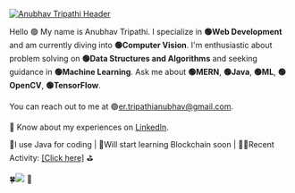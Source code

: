 [![Anubhav Tripathi Header](https://github.com/er-anubhav/er-anubhav/blob/main/header.gif)](https://www.linkedin.com/in/er-anubhav/)

Hello 🟢 My name is Anubhav Tripathi. I specialize in **🟢Web Development** and am currently diving into **🟢Computer Vision**. I'm enthusiastic about problem solving on **🟢Data Structures and Algorithms** and seeking guidance in **🟢Machine Learning**. Ask me about **🟢MERN**, **🟢Java**, **🟢ML**, **🟢OpenCV**, **🟢TensorFlow**. 

You can reach out to me at 🟢[er.tripathianubhav@gmail.com](mailto:er.tripathianubhav@gmail.com).

📄 Know about my experiences on [LinkedIn](https://www.linkedin.com/in/er-anubhav/).

📗I use Java for coding | 🐍Will start learning Blockchain soon | 🚵‍♂️Recent Activity: <a href="https://github.com/er-anubhav">[Click here]</a> ⛳

🍀![](https://komarev.com/ghpvc/?username=er-anubhav&color=brightgreen) 🚙
